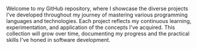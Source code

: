 Welcome to my GitHub repository, where I showcase the diverse projects I’ve developed throughout my journey of mastering various programming languages and technologies. Each project reflects my continuous learning, experimentation, and application of the concepts I've acquired. This collection will grow over time, documenting my progress and the practical skills I've honed in software development.
